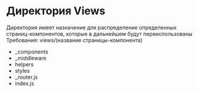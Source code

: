# Директория Views

Директория имеет назначение для распределение определенных страниц-компонентов, которые в дальнейшем будут переиспользованы <br/>
Требования:
views/(название страницы-компонента)

- \_components
- \_middleware
- helpers
- styles
- \_router.js
- index.js
